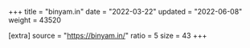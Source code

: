 +++
title = "binyam.in"
date = "2022-03-22"
updated = "2022-06-08"
weight = 43520

[extra]
source = "https://binyam.in/"
ratio = 5
size = 43
+++
